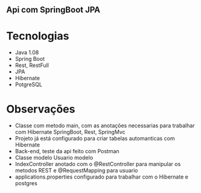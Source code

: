 ## Api com SpringBoot JPA

# Tecnologias

* Java 1.08<br>
* Spring Boot<br>
* Rest, RestFull<br>
* JPA<br>
* Hibernate<br>
* PotgreSQL<br>

# Observações

* Classe com metodo main, com as anotações necessarias para trabalhar com Hibernate SpringBoot, Rest, SpringMvc
* Projeto já está configurado para criar tabelas automanticas com Hibernate
* Back-end, teste da api feito com Postman
* Classe modelo Usuario modelo
* IndexController anotado com o @RestController para manipular os metodos REST e @RequestMapping para usuario
* applications.properties configurado para trabalhar com o Hibernate e postgres


